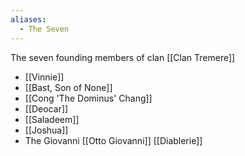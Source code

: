 ```yaml
---
aliases:
  - The Seven
---
```

The seven founding members of clan [[Clan Tremere]]
- [[Vinnie]]
- [[Bast, Son of None]]
- [[Cong 'The Dominus' Chang]]
- [[Deocar]]
- [[Saladeem]]
- [[Joshua]]
- The Giovanni [[Otto Giovanni]] [[Diablerie]]